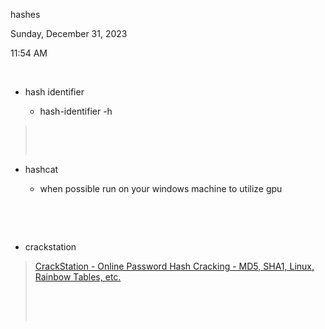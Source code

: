 hashes

Sunday, December 31, 2023

11:54 AM

 

-   hash identifier

    -   hash-identifier -h

>  
>
>  

-   hashcat

    -   when possible run on your windows machine to utilize gpu

 

 

-   crackstation

> [CrackStation - Online Password Hash Cracking - MD5, SHA1, Linux, Rainbow Tables, etc.](https://crackstation.net/)
>
>  
>
>  
